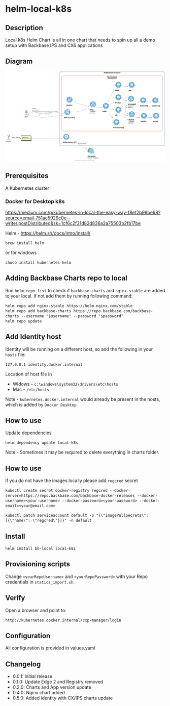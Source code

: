 # helm-local-k8s

## Description

Local k8s Helm Chart is all in one chart that needs to spin up all a demo setup with Backbase IPS and CX6 applications

## Diagram

![kubernetes](bb-local-kubernetes.png)

## Prerequisites

A Kubernetes cluster

### Docker for Desktop k8s

https://medium.com/p/kubernetes-in-local-the-easy-way-f8ef2b98be68?source=email-751ac5929c0e--writer.postDistributed&sk=1cf6c2f31d82d836a2a75503b2fb17be


Helm - https://helm.sh/docs/intro/install/
```
brew install helm
```
or for windows
```
choco install kubernetes-helm
```

## Adding Backbase Charts repo to local

Run `helm repo list` to check if `backbase-charts` and `nginx-stable` are added to your local. If not add them by running following command:
```
helm repo add nginx-stable https://helm.nginx.com/stable
helm repo add backbase-charts https://repo.backbase.com/backbase-charts --username "$username" --password "$password"
helm repo update
```
## Add Identity host
Identity will be running on a different host, so add the following in your `hosts` file:
```
127.0.0.1 identity.docker.internal
```
Location of host file in 
- Widows - `c:\windows\system32\drivers\etc\hosts`
- Mac - `/etc/hosts`

Note - `kubernetes.docker.internal` would already be present in the hosts, which is added by `Docker Desktop`.

## How to use

Update dependencies

```
helm dependency update local-k8s
```

Note - Sometimes it may be required to delete everything in charts folder.

## How to use
If you do not have the images locally please add `regcred` secret

```
kubectl create secret docker-registry regcred --docker-server=https://repo.backbase.com/backbase-docker-releases --docker-username=<your-username> --docker-password=<your-password> --docker-email=<your@email.com>
```
```
kubectl patch serviceaccount default -p "{\"imagePullSecrets\": [{\"name\": \"regcred\"}]}" -n default
```

## Install
```
helm install bb-local local-k8s
```

## Provisioning scripts

Change `<yourRepoUsername>` and `<yourRepoPassword>` with your Repo credentials in `statics_import.sh`.

## Verify
Open a browser and point to:
```
http://kubernetes.docker.internal/cxp-manager/login
```

## Configuration

All configuration is provided in values.yaml

## Changelog

- 0.0.1: Initial release
- 0.1.0: Update Edge 2 and Registry removed
- 0.2.0: Charts and App version update
- 0.4.0: Nginx chart added
- 0.5.0: Added identity with CX/IPS charts update